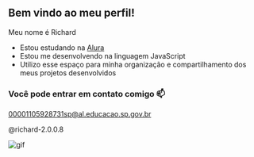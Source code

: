 ## Bem vindo ao meu perfil!

Meu nome é Richard

- Estou estudando na [Alura](https://www.alura.com.br)
- Estou me desenvolvendo na linguagem JavaScript
- Utilizo esse espaço para minha organização e compartilhamento dos meus projetos desenvolvidos

 ### Você pode entrar em contato comigo 📫

 00001105928731sp@al.educacao.sp.gov.br
 
 @richard-2.0.0.8

 ![gif](https://github.com/richard070308/richard070308/assets/170420975/80591293-5d7f-44d9-817d-1afd82ed8f33)


